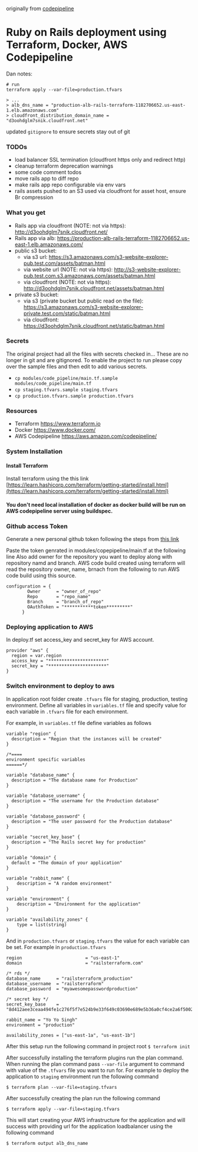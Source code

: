 originally from [codepipeline](https://medium.com/@ajays871/rails-6-deployment-using-terraform-docker-and-aws-codepipeline-a5fb15ede5eb)
# Ruby on Rails deployment using Terraform, Docker, AWS Codepipeline

Dan notes:

```
# run
terraform apply --var-file=production.tfvars

> ...
> alb_dns_name = "production-alb-rails-terraform-1182706652.us-east-1.elb.amazonaws.com"
> cloudfront_distribution_domain_name = "d3oohdglm7snik.cloudfront.net"
```

updated `gitignore` to ensure secrets stay out of git

### TODOs

* load balancer SSL termination (cloudfront https only and redirect http)
* cleanup terraform deprecation warnings
* some code comment todos
* move rails app to diff repo
* make rails app repo configurable via env vars
* rails assets pushed to an S3 used via cloudfront for asset host, ensure Br compression

### What you get

* Rails app via cloudfront (NOTE: not via https): http://d3oohdglm7snik.cloudfront.net/
* Rails app via alb: https://production-alb-rails-terraform-1182706652.us-east-1.elb.amazonaws.com/
* public s3 bucket:
	* via s3 url: https://s3.amazonaws.com/s3-website-explorer-pub.test.com/assets/batman.html
	* via website url (NOTE: not via https): http://s3-website-explorer-pub.test.com.s3.amazonaws.com/assets/batman.html
	* via cloudfront (NOTE: not via https): http://d3oohdglm7snik.cloudfront.net/assets/batman.html
* private s3 bucket:
	* via s3 (private bucket but public read on the file): https://s3.amazonaws.com/s3-website-explorer-private.test.com/static/batman.html
	* via cloudfront: https://d3oohdglm7snik.cloudfront.net/static/batman.html   

### Secrets

The original project had all the files with secrets checked in... These are no longer in git and are gitignored. To enable the project to run please copy over the sample files and then edit to add various secrets.

* `cp modules/code_pipeline/main.tf.sample modules/code_pipeline/main.tf`
* `cp staging.tfvars.sample staging.tfvars`
* `cp production.tfvars.sample production.tfvars`

### Resources

  - Terraform https://www.terraform.io
  - Docker https://www.docker.com/
  - AWS Codepipeline https://aws.amazon.com/codepipeline/

### System Installation

#### Install Terraform

Install terraform using the this link [https://learn.hashicorp.com/terraform/getting-started/install.html](https://learn.hashicorp.com/terraform/getting-started/install.html)

#### You don't need local installation of docker as docker build will be run on AWS codepipeline server using buildspec.

### Github access Token

Generate a new personal github token following the steps from [this link](https://help.github.com/en/github/authenticating-to-github/creating-a-personal-access-token-for-the-command-line#creating-a-token)

Paste the token genrated in modules/copepipeline/main.tf at the following line
Also add owner for the repository you want to deploy along with repository namd and branch.
AWS code build created using terraform will read the repository owner, name, brnach from the following to run AWS code build using this source.

```
configuration = {
        Owner      = "owner_of_repo"
        Repo       = "repo_name"
        Branch     = "branch_of_repo"
        OAuthToken = "***********token*********"
      }

```

### Deploying application to AWS

In deploy.tf set access_key and secret_key for AWS account.

```
provider "aws" {
  region = var.region
  access_key = "**********************"
  secret_key = "**********************"
}
```

### Switch environment to deploy to aws

In application root folder create `.tfvars` file for staging, production, testing environment. Define all variables in `variables.tf` file and specify value for each variable in `.tfvars` file for each environment.

For example, in `variables.tf` file define variables as follows

```
variable "region" {
  description = "Region that the instances will be created"
}

/*====
environment specific variables
======*/

variable "database_name" {
  description = "The database name for Production"
}

variable "database_username" {
  description = "The username for the Production database"
}

variable "database_password" {
  description = "The user password for the Production database"
}

variable "secret_key_base" {
  description = "The Rails secret key for production"
}

variable "domain" {
  default = "The domain of your application"
}

variable "rabbit_name" {
	description = "A random environment"
}

variable "environment" {
	description = "Environment for the application"
}

variable "availability_zones" {
	type = list(string)
}
```

And in `production.tfvars` or `staging.tfvars` the value for each variable can be set.
For example in `production.tfvars`

```
region                        = "us-east-1"
domain                        = "railsterraform.com"

/* rds */
database_name      = "railsterraform_production"
database_username  = "railsterraform"
database_password  = "myawesomepasswordproduction"

/* secret key */
secret_key_base    = "8d412aee3ceaa494fe1c276f5f7e524b9e33f649c03690e689e5b36a0cf4ce2a6f50024bc31f276c22b668e619d61a42b79f5e595759f377a8fa373e2907f41e"

rabbit_name = "Yo Yo Singh"
environment = "production"

availability_zones = ["us-east-1a", "us-east-1b"]

```

After this setup run the following command in project root
`$ terraform init`

After successfully installing the terraform plugins run the plan command. When running the plan command pass `--var-file` argument to command with value of the `.tfvars` file you want to run for.
For example to deploy the application to `staging` environment run the following command

`$ terraform plan --var-file=staging.tfvars`

After successfully creating the plan run the following command

`$ terraform apply --var-file=staging.tfvars`

This will start creating your AWS infrastructure for the application and will success with providing url for the application loadbalancer using the following command

`$ terraform output alb_dns_name`
